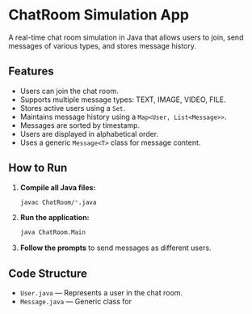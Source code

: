# ChatRoom Simulation App

A real-time chat room simulation in Java that allows users to join, send messages of various types, and stores message history.

## Features

- Users can join the chat room.
- Supports multiple message types: TEXT, IMAGE, VIDEO, FILE.
- Stores active users using a `Set`.
- Maintains message history using a `Map<User, List<Message>>`.
- Messages are sorted by timestamp.
- Users are displayed in alphabetical order.
- Uses a generic `Message<T>` class for message content.

## How to Run

1. **Compile all Java files:**
   ```sh
   javac ChatRoom/*.java
   ```

2. **Run the application:**
   ```sh
   java ChatRoom.Main
   ```

3. **Follow the prompts** to send messages as different users.

## Code Structure

- `User.java` — Represents a user in the chat room.
- `Message.java` — Generic class for